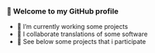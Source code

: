 ### 👋 Welcome to my GitHub profile

- 🔭 I’m currently working some projects
- 👯 I collaborate translations of some software
- 👀 See below some projects that i participate
